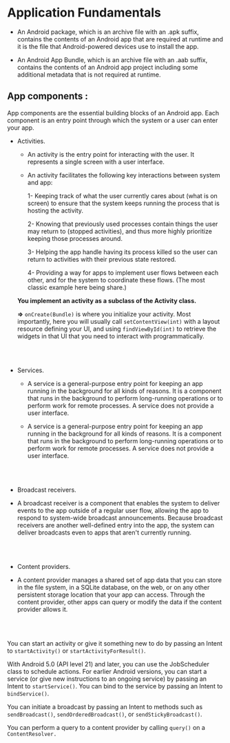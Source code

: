 # Application Fundamentals 

* An Android package, which is an archive file with an .apk suffix, contains the contents of an Android app that are required at runtime and it is the file that Android-powered devices use to install the app.

* An Android App Bundle, which is an archive file with an .aab suffix, contains the contents of an Android app project including some additional metadata that is not required at runtime.

## App components : 

 App components are the essential building blocks of an Android app. Each component is an entry point through which the system or a user can enter your app.

  - Activities.

    * An activity is the entry point for interacting with the user. It represents a single screen with a user interface.

	* An activity facilitates the following key interactions between system and app: 
	  
	  1- Keeping track of what the user currently cares about (what is on screen) to ensure that the system keeps running the process that is hosting the activity.
	  
	  2- Knowing that previously used processes contain things the user may return to (stopped activities), and thus more highly prioritize keeping those processes around.
	  
	  3- Helping the app handle having its process killed so the user can return to activities with their previous state restored.
	  
	  4- Providing a way for apps to implement user flows between each other, and for the system to coordinate these flows. (The most classic example here being share.)
	
	**You implement an activity as a subclass of the Activity class.**

	**=>** `onCreate(Bundle)` is where you initialize your activity. Most importantly, here you will usually call `setContentView(int)` with a layout resource defining your UI, and using `findViewById(int)` to retrieve the widgets in that UI that you need to interact with programmatically. 

	<br>
	<br>


  - Services.

    * A service is a general-purpose entry point for keeping an app running in the background for all kinds of reasons. It is a component that runs in the background to perform long-running operations or to perform work for remote processes. A service does not provide a user interface.

	* A service is a general-purpose entry point for keeping an app running in the background for all kinds of reasons. It is a component that runs in the background to perform long-running operations or to perform work for remote processes. A service does not provide a user interface. 

	<br>
	<br>


  - Broadcast receivers.

  * A broadcast receiver is a component that enables the system to deliver events to the app outside of a regular user flow, allowing the app to respond to system-wide broadcast announcements. Because broadcast receivers are another well-defined entry into the app, the system can deliver broadcasts even to apps that aren't currently running.

  	<br>
	<br>

  - Content providers.

  * A content provider manages a shared set of app data that you can store in the file system, in a SQLite database, on the web, or on any other persistent storage location that your app can access. Through the content provider, other apps can query or modify the data if the content provider allows it. 


<br>
<br>



You can start an activity or give it something new to do by passing an Intent to `startActivity()` or `startActivityForResult()`.

With Android 5.0 (API level 21) and later, you can use the JobScheduler class to schedule actions. For earlier Android versions, you can start a service (or give new instructions to an ongoing service) by passing an Intent to `startService()`. You can bind to the service by passing an Intent to `bindService()`.

You can initiate a broadcast by passing an Intent to methods such as `sendBroadcast()`, `sendOrderedBroadcast()`, or `sendStickyBroadcast()`.

You can perform a query to a content provider by calling `query()` on a `ContentResolver.`


